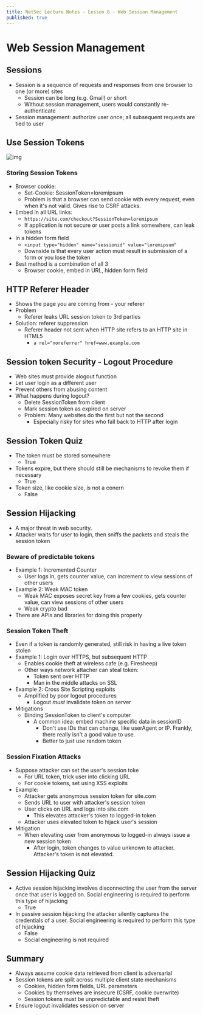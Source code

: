 ```yaml
---
title: NetSec Lecture Notes - Lesson 6 - Web Session Management
published: true
---
```


# Web Session Management
## Sessions
* Session is a sequence of requests and responses from one browser to one (or more) sites
	* Session can be long (e.g. Gmail) or short
	* Without session management, users would constantly re-authenticate
* Session management: authorize user once; all subsequent requests are tied to user

## Use Session Tokens
![img](../assets/content_images/omscs/netsec/L06_img1.png)

 ### Storing Session Tokens
 * Browser cookie:
	 * Set-Cookie: SessionToken=loremipsum
	 * Problem is that a browser can send cookie with every request, even when it's not valid.  Gives rise to CSRF attacks.
 * Embed in all URL links:
	 * `https://site.com/checkout?SessionToken=loremipsum`
	 * If application is not secure or user posts a link somewhere, can leak tokens
 * In a hidden form field
 	* `<input type="hidden" name="sessionid" value="loremipsum"`
 	* Downside is that every user action must result in submission of a form or you lose the token
* Best method is a combination of all 3
	* Browser cookie, embed in URL, hidden form field

## HTTP Referer Header
* Shows the page you are coming from - your referer
* Problem
	* Referer leaks URL session token to 3rd parties
* Solution: referer suppression
	* Referer header not sent when HTTP site refers to an HTTP site in HTML5
		* `a rel="noreferrer" href=www.example.com`

## Session token Security - Logout Procedure
* Web sites must provide alogout function
* Let user login as a different user
* Prevent others from abusing content
* What happens during logout?
	* Delete SessionToken from client
	* Mark session token as expired on server
	* Problem: Many websites do the first but not the second
		* Especially risky for sites who fall back to HTTP after login

## Session Token Quiz
* The token must be stored somewhere
	* True
* Tokens expire, but there should still be mechanisms to revoke them if necessary
	* True
* Token size, like cookie size, is not a conern
	* False

## Session Hijacking
* A major threat in web security.
* Attacker waits for user to login, then sniffs the packets and steals the session token

### Beware of predictable tokens
* Example 1: Incremented Counter
	* User logs in, gets counter value, can increment to view sessions of other users
* Example 2: Weak MAC token
	* Weak MAC exposes secret key from a few cookies, gets counter value, can view sessions of other users
	* Weak crypto bad
* There are APIs and libraries for doing this properly

### Session Token Theft
* Even if a token is randomly generated, still risk in having a live token stolen
* Example 1: Login over HTTPS, but subsequent HTTP
	* Enables cookie theft at wireless cafe (e.g. Firesheep)
	* Other ways network attacher can steal token:
		* Token sent over HTTP
		* Man in the middle attacks on SSL
* Example 2: Cross Site Scripting exploits
	* Amplified by poor logout procedures
		* Logout *must* invalidate token on server
* Mitigations
	* Binding SessionToken to client's computer
		* A common idea: embed machine specific data in sessionID
			* Don't use IDs that can change, like userAgent or IP.  Frankly, there really isn't a good value to use.
			* Better to just use random token

### Session Fixation Attacks
* Suppose attacker can set the user's session toke
	* For URL token, trick user into clicking URL
	* For cookie tokens, set using XSS exploits
* Example:
	* Attacker gets anonymous session token for site.com
	* Sends URL to user with attacker's session token
	* User clicks on URL and logs into site.com
		* This elevates attacker's token to logged-in token
	* Attacker uses elevated token to hijack user's session
*  Mitigation
	*  When elevating user from anonymous to logged-in always issue a new session token
		*  After login, token changes to value unknown to attacker.  Attacker's token is not elevated.

## Session Hijacking Quiz
* Active session hijacking involves disconnecting the user from the server once that user is logged on.  Social engineering is required to perform this type of hijacking
	* True
* In passive session hijacking the attacker silently captures the credentials of a user.  Social engineering is required to perform this type of hijacking
	* False
	* Social engineering is not required

## Summary
* Always assume cookie data retrieved from client is adversarial
* Session tokens are split across multiple client state mechanisms
	* Cookies, hidden form fields, URL parameters
	* Cookies by themselves are insecure (CSRF, cookie overwrite)
	* Session tokens must be unpredictable and resist theft
* Ensure logout invalidates session on server